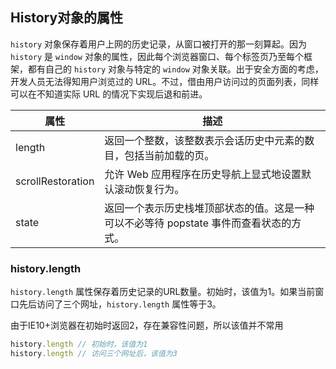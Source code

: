 ## History对象的属性

`history` 对象保存着用户上网的历史记录，从窗口被打开的那一刻算起。因为 `history` 是 `window` 对象的属性，因此每个浏览器窗口、每个标签页乃至每个框架，都有自己的 `history` 对象与特定的 `window` 对象关联。出于安全方面的考虑，开发人员无法得知用户浏览过的 URL。不过，借由用户访问过的页面列表，同样可以在不知道实际 URL 的情况下实现后退和前进。

| 属性              | 描述                                                         |
| ----------------- | ------------------------------------------------------------ |
| length            | 返回一个整数，该整数表示会话历史中元素的数目，包括当前加载的页。 |
| scrollRestoration | 允许 Web 应用程序在历史导航上显式地设置默认滚动恢复行为。    |
| state             | 返回一个表示历史栈堆顶部状态的值。这是一种可以不必等待 popstate 事件而查看状态的方式。 |

### history.length

`history.length` 属性保存着历史记录的URL数量。初始时，该值为1。如果当前窗口先后访问了三个网址，`history.length` 属性等于3。

由于IE10+浏览器在初始时返回2，存在兼容性问题，所以该值并不常用

```javascript
history.length // 初始时，该值为1
history.length // 访问三个网址后，该值为3
```





